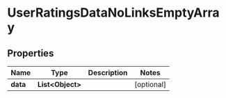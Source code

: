 
# UserRatingsDataNoLinksEmptyArray

## Properties
Name | Type | Description | Notes
------------ | ------------- | ------------- | -------------
**data** | **List&lt;Object&gt;** |  |  [optional]



